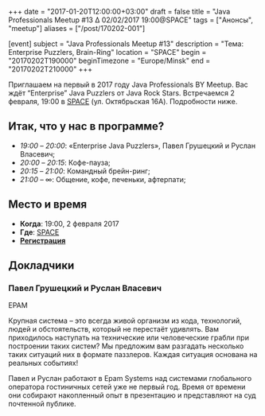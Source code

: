 +++
date = "2017-01-20T12:00:00+03:00"
draft = false
title = "Java Professionals Meetup #13 ∆ 02/02/2017 19:00@SPACE"
tags = ["Анонсы", "meetup"]
aliases = ["/post/170202-001"]

[event]
subject = "Java Professionals Meetup #13"
description = "Тема: Enterprise Puzzlers, Brain-Ring"
location = "SPACE"
begin = "20170202T190000"
beginTimezone = "Europe/Minsk"
end = "20170202T210000"
+++

Приглашаем на первый в 2017 году Java Professionals BY Meetup. Вас ждёт “Enterprise” Java Puzzlers от Java Rock Stars. Встречаемся 2 февраля, 19:00 в [SPACE](http://eventspace.by) (ул. Октябрьская 16А).
Подробности ниже.

<!--more-->

## Итак, что у нас в программе?

* _19:00_ – _20:00_: «Enterprise Java Puzzlers», Павел Грушецкий и Руслан Власевич;
* _20:00_ – _20:15_: Кофе-пауза;
* _20:15_ – _21:00_: Командный брейн-ринг;
* _21:00_ – ∞: Общение, кофе, печеньки, афтерпати;

## Место и время

* **Когда**: 19:00, 2 февраля 2017
* **Где**: [SPACE](http://eventspace.by)
* **[Регистрация](http://bit.ly/jprof_reg_13)**

## Докладчики

### Павел Грушецкий и Руслан Власевич

EPAM

Крупная система – это всегда живой организм из кода, технологий, людей и обстоятельств, который не перестаёт удивлять. Вам приходилось наступать на технические или человеческие грабли при построении таких систем? Мы предложим вам разгадать несколько таких ситуаций них в формате паззлеров. Каждая ситуация основана на реальных событиях!

Павел и Руслан работают в Epam Systems над системами глобального оператора гостиничных сетей уже не первый год. Время от времени они собирают накопленный опыт в презентацию и представляют на суд почтенной публике.
